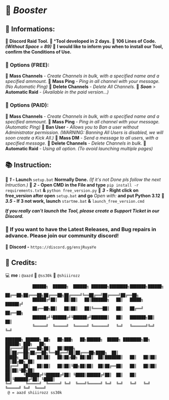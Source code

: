 # 💜 *Booster*

## 🔖 Informations:

  📒 **Discord Raid Tool.**
    📜 ***Tool developed in 2 days.**
    📜 **106 Lines of Code.** ***(Without Space = 89)***
    📜 **I would like to inform you when to install our Tool, confirm the Conditions of Use.**

### 🧧 Options (FREE):

  👺 **Mass Channels** - *Create Channels in bulk, with a specified name and a specified ammount.*
  👺 **Mass Ping** - *Ping in all channel with your message. (No Automatic Ping)*
  👺 **Delete Channels** - *Delete All Channels.*
    🎈 ***Soon*** > **Automatic Raid** - *(Available in the paid version...)*
  
### 🧧 Options (PAID):

  👺 **Mass Channels** - *Create Channels in bulk, with a specified name and a specified ammount.*
  👺 **Mass Ping** - *Ping in all channel with your message. (Automatic Ping)*
  👺 **Ban User** - *Allows you to Ban a user without Administrator permission. (WARNING: Banning All Users is disabled, we will soon create a Kick All.)*
  👺 **Mass DM** - *Send a message to all users, with a specified message.*
  👺 **Delete Channels** - *Delete Channels in bulk.*
    👹 **Automatic Raid** - *Using all option. (To avoid launching multiple pages)*

## 📚 Instruction:

  📘 ***1*** **- Launch** `setup.bat` **Normally Done.** *(If it's not Done pls follow the next Intruction.)*
    📖 ***2*** **- Open CMD in the File and type** `pip install -r requirements.txt` **&** `python free_version.py`
      📖 ***3*** **- Right click on free_version after open** `setup.bat` **and go** *Open with:* **and put Python 3.12**
        📖 ***3.5*** **- If 3 not work, launch** `startme.bat` **&** `launch_free_version.cmd` 
  
  ***If you really can't launch the Tool, please create a Support Ticket in our Discord.***

### 🚩 If you want to have the Latest Releases, and Bug repairs in advance. Please join our community discord!

  👾 **Discord -** `https://discord.gg/ensjRuyaYe`

## 👥 Credits:

  💻 **me :** `@aazd`
    👤 `@ss30k`
    🔪 `@shiiirozz`

```
            ██████╗  ██████╗  ██████╗ ███████╗████████╗███████╗██████╗             
            ██╔══██╗██╔═══██╗██╔═══██╗██╔════╝╚══██╔══╝██╔════╝██╔══██╗            
            ██████╔╝██║   ██║██║   ██║███████╗   ██║   █████╗  ██████╔╝            
            ██╔══██╗██║   ██║██║   ██║╚════██║   ██║   ██╔══╝  ██╔══██╗            
            ██████╔╝╚██████╔╝╚██████╔╝███████║   ██║   ███████╗██║  ██║            
            ╚═════╝  ╚═════╝  ╚═════╝ ╚══════╝   ╚═╝   ╚══════╝╚═╝  ╚═╝            
                                                                                   
███████╗ ██████╗ ██╗   ██╗███╗   ██╗██████╗  █████╗ ████████╗██╗ ██████╗ ███╗   ██╗
██╔════╝██╔═══██╗██║   ██║████╗  ██║██╔══██╗██╔══██╗╚══██╔══╝██║██╔═══██╗████╗  ██║
█████╗  ██║   ██║██║   ██║██╔██╗ ██║██║  ██║███████║   ██║   ██║██║   ██║██╔██╗ ██║
██╔══╝  ██║   ██║██║   ██║██║╚██╗██║██║  ██║██╔══██║   ██║   ██║██║   ██║██║╚██╗██║
██║     ╚██████╔╝╚██████╔╝██║ ╚████║██████╔╝██║  ██║   ██║   ██║╚██████╔╝██║ ╚████║
╚═╝      ╚═════╝  ╚═════╝ ╚═╝  ╚═══╝╚═════╝ ╚═╝  ╚═╝   ╚═╝   ╚═╝ ╚═════╝ ╚═╝  ╚═══╝
 @ = aazd shiiirozz ss30k
